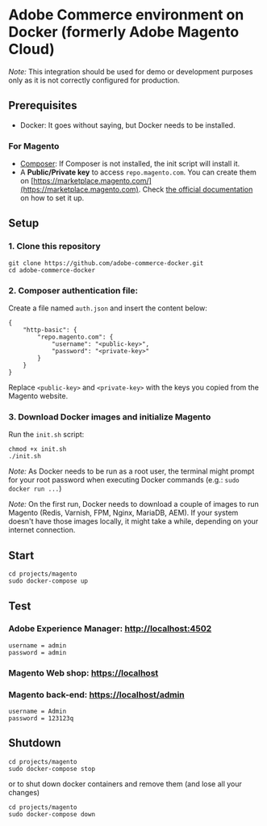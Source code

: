 # Adobe Commerce environment on Docker (formerly Adobe Magento Cloud)

*Note:* This integration should be used for demo or development purposes only as it is not correctly configured for production.


## Prerequisites
- Docker: It goes without saying, but Docker needs to be installed.

### For Magento
- [Composer](https://getcomposer.org/): If Composer is not installed, the init script will install it.
- A **Public/Private key** to access `repo.magento.com`. You can create them on [https://marketplace.magento.com/](https://marketplace.magento.com). Check [the official documentation](https://devdocs.magento.com/guides/v2.4/install-gde/prereq/connect-auth.html) on how to set it up.

## Setup

### 1. Clone this repository
```
git clone https://github.com/adobe-commerce-docker.git
cd adobe-commerce-docker
```

### 2. Composer authentication file:
Create a file named `auth.json` and insert the content below:

```
{
    "http-basic": {
        "repo.magento.com": {
            "username": "<public-key>",
            "password": "<private-key>"
        }
    }
}
```
Replace `<public-key>` and `<private-key>` with the keys you copied from the Magento website.

### 3. Download Docker images and initialize Magento
Run the `init.sh` script:
```
chmod +x init.sh
./init.sh
```
*Note:* As Docker needs to be run as a root user, the terminal might prompt for your root password when executing Docker commands (e.g.: `sudo docker run ...`)

*Note:* On the first run, Docker needs to download a couple of images to run Magento (Redis, Varnish, FPM, Nginx, MariaDB, AEM). If your system doesn't have those images locally, it might take a while, depending on your internet connection.


## Start
```
cd projects/magento
sudo docker-compose up
```

## Test

### Adobe Experience Manager: [http://localhost:4502](http://localhost:4502)
```
username = admin
password = admin
```

### Magento Web shop: [https://localhost](https://localhost)

### Magento back-end: [https://localhost/admin](https://localhost/admin)
```
username = Admin
password = 123123q
```

## Shutdown

```
cd projects/magento
sudo docker-compose stop
```
or to shut down docker containers and remove them (and lose all your changes)
```
cd projects/magento
sudo docker-compose down
```
